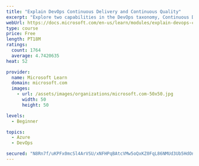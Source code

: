 ```yaml
---
title: "Explain DevOps Continuous Delivery and Continuous Quality"
excerpt: "Explore two capabilities in the DevOps taxonomy, Continuous Delivery and Continuous Quality."
webUrl: https://docs.microsoft.com/en-us/learn/modules/explain-devops-continous-delivery-quality/
type: course
price: Free
length: PT18M
ratings:
  count: 1764
  average: 4.7420635
heat: 52

provider:
  name: Microsoft Learn
  domain: microsoft.com
  images:
    - url: /assets/images/organizations/microsoft.com-50x50.jpg
      width: 50
      height: 50

levels:
  - Beginner

topics:
  - Azure
  - DevOps

secured: "N8Rn7f/uKPFx0mcSl4ArVSU/xNFHPqBAtcVMw5oQxKZ0FqL86NMUd3Ub5HdOnyKlKoCwGG7vy3UPS1eLLgphFAL6GGelP0rFbKottmM//n+3R+wLjv5cpNV4S2Skqk9P38RQ84gyFbilt9vV9ZVfSPZAEX3StwdTgo3+NtEWXkpkbA4ewcTH5fCCJUjdK8iHW5thNyncf+6wMePwiAV55TXFgR/vw6GeMpeEVtG5bkuWyAY4QXQwytaNaZDr3mPa+jowHsqoXgwQXT1hVLq27LNoZsFxg6Bv6LtYmyn/0V/PCBwPcw5GpmOVhgT2smXdInAgTT2DPG1gtB5FJ+ye3jd6OcCWBsu4DkpzEwDtCoQHWlPAUwCFr7RW9E8kkRN6gROk9kgwp0bTGQmAZ96pHNoqw7JVjGyVibfQUCLiEeA=;LEX4KD2pcn7WCBW2OerVjQ=="
---
```



